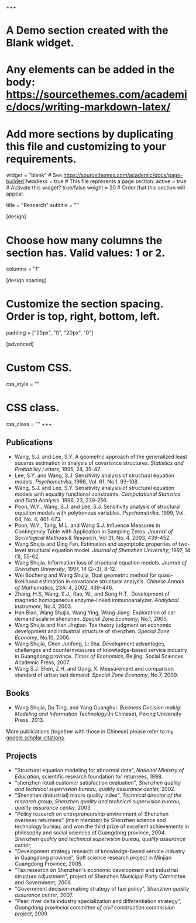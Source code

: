 +++
# A Demo section created with the Blank widget.
# Any elements can be added in the body: https://sourcethemes.com/academic/docs/writing-markdown-latex/
# Add more sections by duplicating this file and customizing to your requirements.

widget = "blank"  # See https://sourcethemes.com/academic/docs/page-builder/
headless = true  # This file represents a page section.
active = true  # Activate this widget? true/false
weight = 20  # Order that this section will appear.

title = "Research"
subtitle = ""

[design]
  # Choose how many columns the section has. Valid values: 1 or 2.
  columns = "1"

[design.spacing]
  # Customize the section spacing. Order is top, right, bottom, left.
  padding = ["20px", "0", "20px", "0"]

[advanced]
 # Custom CSS. 
 css_style = ""
 
 # CSS class.
 css_class = ""
+++

## Publications

* Wang, S.J. and Lee, S.Y. A geometric approach of the generalized least squares estimation in analysis of covariance structures. _Statistics and Probability Letters_, 1995, 24, 39-47.
* Lee, S.Y. and Wang, S.J. Sensitivity analysis of structural equation models. _Psychometrika_, 1996, Vol. 61, No.1, 93-108. 
* Wang, S.J. and Lee, S.Y. Sensitivity analysis of structural equation models with equality functional constraints. _Computational Statistics and Data Analysis_. 1996, 23, 239-256. 
* Poon, W.Y., Wang, S.J. and Lee, S.J. Sensitivity analysis of structural equation models with polytomous variables. _Psychometrika_. 1999, Vol. 64, No. 4, 461-473. 
* Poon, W.Y., Tang, M.L. and Wang S.J. Influence Measures in Contingency Table with Application in Sampling Zeros. _Journal of Sociological Methods & Research_, Vol 31, No. 4, 2003, 439-452.
* Wang Shujia and Ding Fan. Estimation and asymptotic properties of two-level structural equation model. _Journal of Shenzhen University_, 1997, 14 (1), 55-62.
* Wang Shujia. Information loss of structural equation models. _Journal of Shenzhen University_, 1997, 14 (2~3), 8-12.
* Wei Bocheng and Wang Shujia, Dual geometric method for quasi-likelihood estimation in covariance structural analysis.  _Chinese Annals of Mathematics_, 23A: 4, 2002, 439-446.
* Zhang, H.S, Wang, S.J., Rao, W., and Song H.T., Development of magnetic homogeneous enzyme-linked immunoanalyzer. _Analytical Instrument_, No.4, 2003.
* Han Biao, Wang Shujia, Wang Ying, Wang Jiang. Exploration of car demand scale in shenzhen. _Special Zone Economy_, No.1, 2005.
* Wang Shujia and Han Jingtao. Tax theory judgment on economic development and industrial structure of shenzhen. _Special Zone Economy_, No.10, 2006.
* Wang Shujia, Chen Junfeng, Li Sha. Development advantages, challenges and countermeasures of knowledge-based service industry in Guangdong province. _Times of Economics_, Beijing: Social Sciences Academic Press, 2007.
* Wang S.J. Shen, Z.H. and Gong, X. Measurement and comparison standard of urban taxi demand. _Special Zone Economy_, No.7, 2009.

## Books

* Wang Shujia, Du Ting, and Yang Guanghui. _Business Decision makig: Modeling and Information Technology_(In Chinese), Peking University Press, 2013.

More publications (together with those in Chinese) please refer to my [google scholar citations](https://scholar.google.com/citations?view_op=list_works&hl=zh-CN&user=aINZKwkAAAAJ&gmla=AJsN-F47peVHaUgfqz3No5ZuARXXazEmLzx5CiLMp_7RFb5V03L7QVXUdsPG4SIEkRrS9lyqEu3iVeM8bASBqMT0AUwWDrgF0G1egQUu750K26X4jNKMrF4).

## Projects

* "Structural equation modeling for abnormal data", _National Ministry of Education,_ scientific research foundation for returnees, 1998.
* "shenzhen retail customer satisfaction evaluation", _Shenzhen quality and technical supervision bureau, quality assurance center,_ 2002.
* "Shenzhen (industrial) macro quality index", _Technical director of the research group, Shenzhen quality and technical supervision bureau, quality assurance center,_  2003.
* "Policy research on entrepreneurship environment of Shenzhen overseas returnees" (main member) by Shenzhen science and technology bureau, and won the third prize of excellent achievements in philosophy and social sciences of Guangdong province, 2004.
_Shenzhen quality and technical supervision bureau, quality assurance center,_
*  "Development strategy research of knowledge-based service industry in Guangdong province", Soft science research project in Minjian Guangdong Province, 2005.
* "Tax research on Shenzhen's economic development and industrial structure adjustment", project of Shenzhen Municipal Party Committee and Government, 2006.
* "Government decision-making strategy of taxi policy", _Shenzhen quality assurance center_, 2007.
* "Pearl river delta industry specialization and differentiation strategy", _Guangdong provincial committee of civil construction commission project_, 2009.
